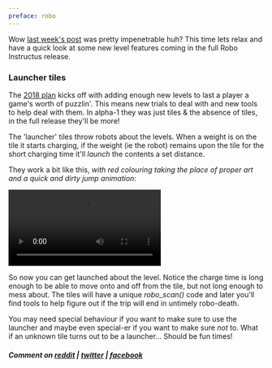 ```yaml
---
preface: robo
---
```

Wow [last week's post](/2018/01/12/getting-badder.html) was pretty impenetrable huh? This time lets relax and have a quick look at some new level features coming in the full Robo Instructus release.

### Launcher tiles
The [2018 plan](/2018/01/05/2018-plans.html) kicks off with adding enough new levels to last a player a game's worth of puzzlin'. This means new trials to deal with and new tools to help deal with them. In alpha-1 they was just tiles & the absence of tiles, in the full release they'll be more!

The 'launcher' tiles throw robots about the levels. When a weight is on the tile it starts charging, if the weight (ie the robot) remains upon the tile for the short charging time it'll _launch_ the contents a set distance.

They work a bit like this, _with red colouring taking the place of proper art and a quick and dirty jump animation_:

<video src="/assets/2018-01-19/launcher.mp4" loop autoplay controls></video>

So now you can get launched about the level. Notice the charge time is long enough to be able to move onto and off from the tile, but not long enough to mess about. The tiles will have a unique _robo_scan()_ code and later you'll find tools to help figure out if the trip will end in untimely robo-death.

You may need special behaviour if you want to make sure to use the launcher and maybe even special-er if you want to make sure _not_ to. What if an unknown tile turns out to be a launcher... Should be fun times!

##### Comment on [reddit](https://www.reddit.com/r/devblogs/comments/7rj43j/robo_instructus_making_the_jump/) | [twitter](https://twitter.com/alexbutlergames/status/954377187070799877) | [facebook](https://www.facebook.com/alexbutlergames/posts/1749523391801707)
